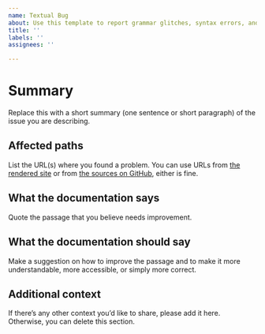 ```yaml
---
name: Textual Bug
about: Use this template to report grammar glitches, syntax errors, and typos.
title: ''
labels: ''
assignees: ''

---
```


# Summary

Replace this with a short summary (one sentence or short paragraph) of
the issue you are describing.

## Affected paths

List the URL(s) where you found a problem. You can use URLs from [the
rendered site](https://docs.cleura.cloud) or from [the sources on
GitHub](https://github.com/citynetwork/docs), either is fine.

## What the documentation says

Quote the passage that you believe needs improvement.

## What the documentation should say

Make a suggestion on how to improve the passage and to make it more
understandable, more accessible, or simply more correct.

## Additional context

If there’s any other context you’d like to share, please add it
here. Otherwise, you can delete this section.
